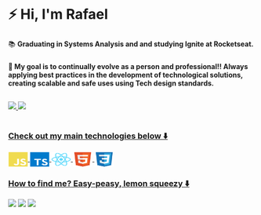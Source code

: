 # ⚡ Hi, I'm Rafael
###
📚 <strong>Graduating in Systems Analysis and and studying Ignite at Rocketseat.<br>
  ###
🚀 My goal is to continually evolve as a person and professional!! Always applying best practices in the development of technological solutions, creating scalable and safe uses using Tech design standards.</strong>
##
<a href="https://github.com/bernardinorafael">
  <img height="130em" src="https://github-readme-stats-eight-theta.vercel.app/api?username=bernardinorafael&show_icons=true&theme=monokai&include_all_commits=true&count_private=true"/>
  <img height="130em" src="https://github-readme-stats-eight-theta.vercel.app/api/top-langs/?username=bernardinorafael&layout=compact&langs_count=8&theme=monokai"/>
<div style="display: inline_block"><br>
  <h3>Check out my main technologies below ⬇️</h3>
  <img align="center" alt="Rafa-Js" height="30" width="40" src="https://raw.githubusercontent.com/devicons/devicon/master/icons/javascript/javascript-plain.svg">
  <img align="center" alt="Rafa-Ts" height="30" width="40" src="https://raw.githubusercontent.com/devicons/devicon/master/icons/typescript/typescript-plain.svg">
  <img align="center" alt="Rafa-React" height="30" width="40" src="https://raw.githubusercontent.com/devicons/devicon/master/icons/react/react-original.svg">
  <img align="center" alt="Rafa-HTML" height="30" width="40" src="https://raw.githubusercontent.com/devicons/devicon/master/icons/html5/html5-original.svg">
  <img align="center" alt="Rafa-CSS" height="30" width="40" src="https://raw.githubusercontent.com/devicons/devicon/master/icons/css3/css3-original.svg">
</div>
  <div>
    <h3>How to find me? Easy-peasy, lemon squeezy ⬇️</h3>
  <a href = "mailto: rafaelferreirab2@gmail.com"><img src="https://img.shields.io/badge/-Gmail-%23EA4335?style=for-the-badge&logo=gmail&logoColor=white" target="_blank"></a>
  <a href="https://www.linkedin.com/in/eurafaelbernardino/" target="_blank"><img src="https://img.shields.io/badge/-LinkedIn-%230077B5?style=for-the-badge&logo=linkedin&logoColor=white" target="_blank"></a>
  <a href="https://instagram.com/eurafabernardino" target="_blank"><img src="https://img.shields.io/badge/-Instagram-%23E4405F?style=for-the-badge&logo=instagram&logoColor=white" target="_blank"></a>
</div>
